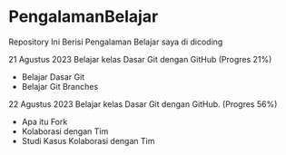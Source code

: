 # PengalamanBelajar
Repository Ini Berisi Pengalaman Belajar saya di dicoding

21 Agustus 2023
Belajar kelas Dasar Git dengan GitHub (Progres 21%)
  * Belajar Dasar Git
  * Belajar Git Branches

22 Agustus 2023
Belajar kelas Dasar Git dengan GitHub. (Progres 56%)
  * Apa itu Fork
  * Kolaborasi dengan Tim
  * Studi Kasus Kolaborasi dengan Tim
